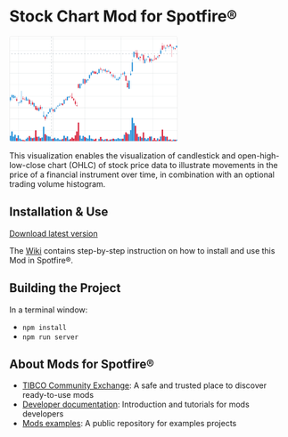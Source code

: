 # Stock Chart Mod for Spotfire®

<img src="assets/stock.png" width="60%"/>

This visualization enables the visualization of candlestick and open-high-low-close chart (OHLC) of stock price data to illustrate movements in the price of a financial instrument over time, in combination with an optional trading volume histogram.

## Installation & Use

[Download latest version](https://github.com/spotfiresoftware/spotfire-mod-stock/releases)

The [Wiki](https://github.com/spotfiresoftware/spotfire-mod-stock/wiki) contains step-by-step instruction on how to install and use this Mod in Spotfire®.

## Building the Project

In a terminal window:
- `npm install`
- `npm run server`

## About Mods for Spotfire®
-   [TIBCO Community Exchange](https://community.tibco.com/s/global-search/%40uri#q=mod%20for%20tibco%20spotfire&t=Exchange&sort=date%20descending): A safe and trusted place to discover ready-to-use mods
-   [Developer documentation](https://tibcosoftware.github.io/spotfire-mods/docs/): Introduction and tutorials for mods developers
-   [Mods examples](https://github.com/TIBCOSoftware/spotfire-mods/releases/latest): A public repository for examples projects

